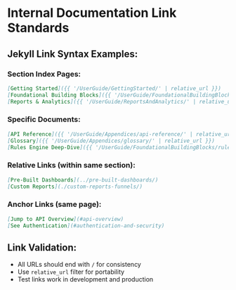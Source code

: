 # Internal Documentation Link Standards

## Jekyll Link Syntax Examples:

### **Section Index Pages:**
```markdown
[Getting Started]({{ '/UserGuide/GettingStarted/' | relative_url }})
[Foundational Building Blocks]({{ '/UserGuide/FoundationalBuildingBlocks/' | relative_url }})
[Reports & Analytics]({{ '/UserGuide/ReportsAndAnalytics/' | relative_url }})
```

### **Specific Documents:**
```markdown
[API Reference]({{ '/UserGuide/Appendices/api-reference/' | relative_url }})
[Glossary]({{ '/UserGuide/Appendices/glossary/' | relative_url }})
[Rules Engine Deep-Dive]({{ '/UserGuide/FoundationalBuildingBlocks/rules-engine-deep-dive/' | relative_url }})
```

### **Relative Links (within same section):**
```markdown
[Pre-Built Dashboards](../pre-built-dashboards/)
[Custom Reports](./custom-reports-funnels/)
```

### **Anchor Links (same page):**
```markdown
[Jump to API Overview](#api-overview)
[See Authentication](#authentication-and-security)
```

## Link Validation:
- All URLs should end with `/` for consistency
- Use `relative_url` filter for portability
- Test links work in development and production